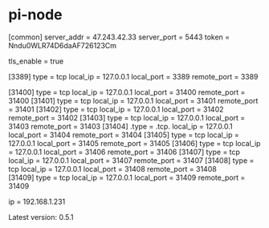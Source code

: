 # pi-node
[common]
server_addr = 47.243.42.33
server_port = 5443
token = Nndu0WLR74D6daAF726123Cm

tls_enable = true

[3389]
type = tcp
local_ip = 127.0.0.1
local_port = 3389
remote_port = 3389

[31400]
type = tcp
local_ip = 127.0.0.1
local_port = 31400
remote_port = 31400
[31401]
type = tcp
local_ip = 127.0.0.1
local_port = 31401
remote_port = 31401
[31402]
type = tcp
local_ip = 127.0.0.1
local_port = 31402
remote_port = 31402
[31403]
type = tcp
local_ip = 127.0.0.1
local_port = 31403
remote_port = 31403
[31404]
.type = .tcp.
local_ip = 127.0.0.1
local_port = 31404
remote_port = 31404
[31405]
type = tcp
local_ip = 127.0.0.1
local_port = 31405
remote_port = 31405
[31406]
type = tcp
local_ip = 127.0.0.1
local_port = 31406
remote_port = 31406
[31407]
type = tcp
local_ip = 127.0.0.1
local_port = 31407
remote_port = 31407 
[31408]
type = tcp
local_ip = 127.0.0.1
local_port = 31408
remote_port = 31408   
[31409]
type = tcp
local_ip = 127.0.0.1
local_port = 31409
remote_port = 31409      


ip = 192.168.1.231
                                                                                                                         
Latest version: 0.5.1
